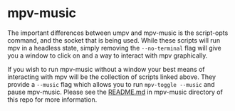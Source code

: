# mpv-music
The important differences between umpv and mpv-music is the script-opts
command, and the socket that is being used. While these scripts will run mpv in
a headless state, simply removing the `--no-terminal` flag will give you a
window to click on and a way to interact with mpv graphically.

If you wish to run mpv-music without a window your best means of interacting
with mpv will be the collection of scripts linked above. They provide a
`--music` flag which allows you to run `mpv-toggle --music` and pause
mpv-music. Please see the [README.md]() in mpv-music directory of this repo for
more information.
